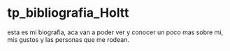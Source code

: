 # tp_bibliografia_Holtt
esta es mi biografia, aca van a poder ver y conocer un poco mas sobre mi, mis gustos y las personas que me rodean. 
